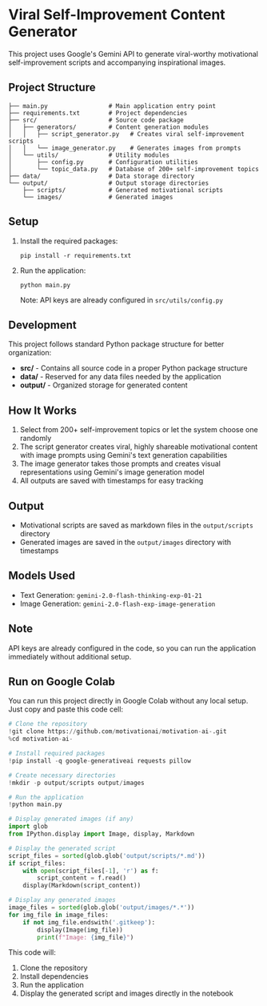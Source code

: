 # Viral Self-Improvement Content Generator

This project uses Google's Gemini API to generate viral-worthy motivational self-improvement scripts and accompanying inspirational images.

## Project Structure

```
├── main.py                 # Main application entry point
├── requirements.txt        # Project dependencies
├── src/                    # Source code package
│   ├── generators/         # Content generation modules
│   │   ├── script_generator.py   # Creates viral self-improvement scripts
│   │   └── image_generator.py    # Generates images from prompts
│   └── utils/              # Utility modules
│       ├── config.py       # Configuration utilities
│       └── topic_data.py   # Database of 200+ self-improvement topics
├── data/                   # Data storage directory
└── output/                 # Output storage directories
    ├── scripts/            # Generated motivational scripts
    └── images/             # Generated images
```

## Setup

1. Install the required packages:
   ```
   pip install -r requirements.txt
   ```

2. Run the application:
   ```
   python main.py
   ```

   Note: API keys are already configured in `src/utils/config.py`

## Development

This project follows standard Python package structure for better organization:

- **src/** - Contains all source code in a proper Python package structure
- **data/** - Reserved for any data files needed by the application
- **output/** - Organized storage for generated content

## How It Works

1. Select from 200+ self-improvement topics or let the system choose one randomly
2. The script generator creates viral, highly shareable motivational content with image prompts using Gemini's text generation capabilities
3. The image generator takes those prompts and creates visual representations using Gemini's image generation model
4. All outputs are saved with timestamps for easy tracking

## Output

- Motivational scripts are saved as markdown files in the `output/scripts` directory
- Generated images are saved in the `output/images` directory with timestamps

## Models Used

- Text Generation: `gemini-2.0-flash-thinking-exp-01-21`
- Image Generation: `gemini-2.0-flash-exp-image-generation`

## Note

API keys are already configured in the code, so you can run the application immediately without additional setup.

## Run on Google Colab

You can run this project directly in Google Colab without any local setup. Just copy and paste this code cell:

```python
# Clone the repository
!git clone https://github.com/motivationai/motivation-ai-.git
%cd motivation-ai-

# Install required packages
!pip install -q google-generativeai requests pillow

# Create necessary directories
!mkdir -p output/scripts output/images

# Run the application
!python main.py

# Display generated images (if any)
import glob
from IPython.display import Image, display, Markdown

# Display the generated script
script_files = sorted(glob.glob('output/scripts/*.md'))
if script_files:
    with open(script_files[-1], 'r') as f:
        script_content = f.read()
    display(Markdown(script_content))

# Display any generated images
image_files = sorted(glob.glob('output/images/*.*'))
for img_file in image_files:
    if not img_file.endswith('.gitkeep'):
        display(Image(img_file))
        print(f"Image: {img_file}")
```

This code will:
1. Clone the repository
2. Install dependencies
3. Run the application
4. Display the generated script and images directly in the notebook
